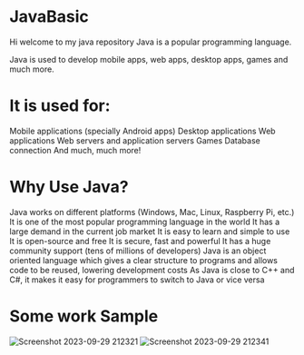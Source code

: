 # JavaBasic
Hi welcome to my java repository 
Java is a popular programming language.

Java is used to develop mobile apps, web apps, desktop apps, games and much more.
# It is used for:

Mobile applications (specially Android apps)
Desktop applications
Web applications
Web servers and application servers
Games
Database connection
And much, much more!

# Why Use Java?
Java works on different platforms (Windows, Mac, Linux, Raspberry Pi, etc.)
It is one of the most popular programming language in the world
It has a large demand in the current job market
It is easy to learn and simple to use
It is open-source and free
It is secure, fast and powerful
It has a huge community support (tens of millions of developers)
Java is an object oriented language which gives a clear structure to programs and allows code to be reused, lowering development costs
As Java is close to C++ and C#, it makes it easy for programmers to switch to Java or vice versa


# Some work Sample
![Screenshot 2023-09-29 212321](https://github.com/srejonshuvo/JavaBasic/assets/51881295/85a0e3ed-74fe-4faf-be72-9eb9ea89bb01)
![Screenshot 2023-09-29 212341](https://github.com/srejonshuvo/JavaBasic/assets/51881295/07e38010-4ce8-45d2-855d-ffaa2c0f283c)
